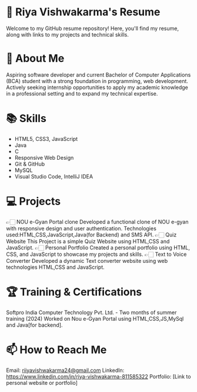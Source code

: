 # 💼 Riya Vishwakarma's Resume
Welcome to my GitHub resume repository! Here, you'll find my resume, along with links to my projects and technical skills.
# 📝 About Me
Aspiring software developer and current Bachelor of Computer Applications (BCA) student with a strong foundation in programming, web development. 
Actively seeking internship opportunities to apply my academic knowledge in a professional setting and to expand my technical expertise.
# 📚 Skills
* HTML5, CSS3, JavaScript
* Java
* C
* Responsive Web Design
* Git & GitHub
* MySQL
* Visual Studio Code, IntelliJ IDEA
# 💻 Projects
👉🏻 NOU e-Gyan Portal clone
Developed a functional clone of NOU e-gyan with responsive design and user authentication.
Technologies used:HTML,CSS,JavaScript,Java(for Backend) and SMS API.
👉🏻 Quiz Website
This Project is a simple Quiz Website using HTML,CSS and JavaScript.
👉🏻 Personal Portfolio
Created a personal portfolio using HTML, CSS, and JavaScript to showcase my projects and skills.
👉🏻 Text to Voice Converter
Developed a dynamic Text converter website using web technologies HTML,CSS and JavaScript.
# 🏆 Training & Certifications
Softpro India Computer Technology Pvt. Ltd. - Two months of summer training (2024)
Worked on Nou e-Gyan Portal using HTML,CSS,JS,MySql and Java[for backend].
# 📫 How to Reach Me
Email: riiyavishwakarma24@gmail.com
LinkedIn: https://www.linkedin.com/in/riya-vishwakarma-811585322
Portfolio: [Link to personal website or portfolio]




